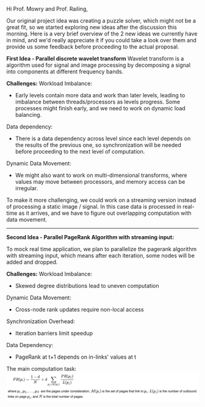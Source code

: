 

Hi Prof. Mowry and Prof. Railing,

Our original project idea was creating a puzzle solver, which might not be a great fit, so we started exploring new ideas after the discussion this morning. Here is a very brief overview of the 2 new ideas we currently have in mind, and we'd really appreciate it if you could take a look over them and provide us some feedback before proceeding to the actual proposal.

**First Idea - Parallel discrete wavelet transform**
Wavelet transform is a algorithm used for signal and image processing by decomposing a signal into components at different frequency bands.



**Challenges:**
Workload Imbalance: 
- Early levels contain more data and work than later levels, leading to imbalance between threads/processors as levels progress. Some processes might finish early, and we need to work on dynamic load balancing.

Data dependency: 
- There is a data dependency across level since each level depends on the results of the previous one, so synchronization will be needed before proceeding to the next level of computation.

Dynamic Data Movement: 
- We might also want to work on multi-dimensional transforms, where values may move between processors, and memory access can be irregular.

To make it more challenging, we could work on a streaming version instead of processing a static image / signal. In this case data is processed in real-time as it arrives, and we have to figure out overlapping computation with data movement.

---------
**Second Idea - Parallel PageRank Algorithm with streaming input:**


To mock real time application, we plan to parallelize the pagerank algorithm with streaming input, which means after each iteration, some nodes will be added and dropped.

**Challenges:**
Workload Imbalance: 
- Skewed degree distributions lead to uneven computation

Dynamic Data Movement: 	
- Cross-node rank updates require non-local access

Synchronization Overhead: 
- Iteration barriers limit speedup

Data Dependency: 
- PageRank at t+1 depends on in-links' values at t

The main computation task:
![alt text](image.png)